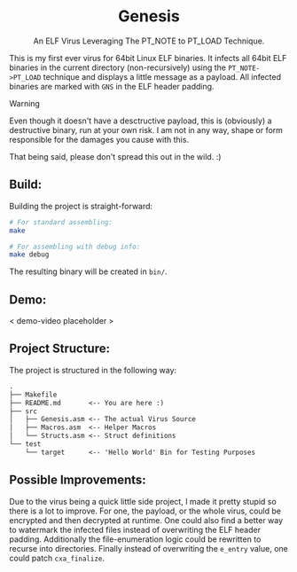 <h1 align=center>Genesis</h1>
<p align=center>An ELF Virus Leveraging The PT_NOTE to PT_LOAD Technique.</p>

This is my first ever virus for 64bit Linux ELF binaries. It infects all 
64bit ELF binaries in the current directory (non-recursively) using the 
`PT_NOTE->PT_LOAD` technique and displays a little message as a payload. 
All infected binaries are marked with `GNS` in the ELF header padding.

> [!WARNING]
> Even though it doesn't have a desctructive payload, this is (obviously) 
> a destructive binary, run at your own risk. I am not in any way, shape 
> or form responsible for the damages you cause with this.
>
> That being said, please don't spread this out in the wild. :)

## Build:

Building the project is straight-forward:

```sh
# For standard assembling:
make

# For assembling with debug info:
make debug
```

The resulting binary will be created in `bin/`.

## Demo:

\< demo-video placeholder \>

## Project Structure:

The project is structured in the following way:

```txt
.
├── Makefile
├── README.md       <-- You are here :)
├── src
│   ├── Genesis.asm <-- The actual Virus Source
│   ├── Macros.asm  <-- Helper Macros
│   └── Structs.asm <-- Struct definitions
└── test
    └── target      <-- 'Hello World' Bin for Testing Purposes
```

## Possible Improvements:

Due to the virus being a quick little side project, I made it pretty stupid so
there is a lot to improve. For one, the payload, or the whole virus, could be 
encrypted and then decrypted at runtime. One could also find a better way to 
watermark the infected files instead of overwriting the ELF header padding.
Additionally the file-enumeration logic could be rewritten to recurse into 
directories. Finally instead of overwriting the `e_entry` value, one could patch 
`cxa_finalize`.
